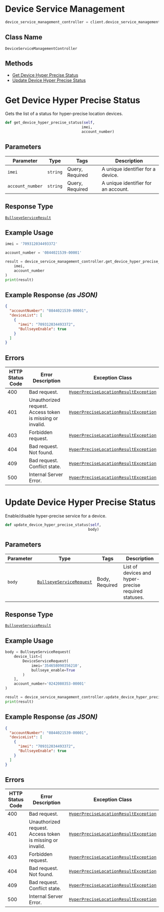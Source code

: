 # Device Service Management

```python
device_service_management_controller = client.device_service_management
```

## Class Name

`DeviceServiceManagementController`

## Methods

* [Get Device Hyper Precise Status](../../doc/controllers/device-service-management.md#get-device-hyper-precise-status)
* [Update Device Hyper Precise Status](../../doc/controllers/device-service-management.md#update-device-hyper-precise-status)


# Get Device Hyper Precise Status

Gets the list of a status for hyper-precise location devices.

```python
def get_device_hyper_precise_status(self,
                                   imei,
                                   account_number)
```

## Parameters

| Parameter | Type | Tags | Description |
|  --- | --- | --- | --- |
| `imei` | `string` | Query, Required | A unique identifier for a device. |
| `account_number` | `string` | Query, Required | A unique identifier for an account. |

## Response Type

[`BullseyeServiceResult`](../../doc/models/bullseye-service-result.md)

## Example Usage

```python
imei = '709312034493372'

account_number = '0844021539-00001'

result = device_service_management_controller.get_device_hyper_precise_status(
    imei,
    account_number
)
print(result)
```

## Example Response *(as JSON)*

```json
{
  "accountNumber": "0844021539-00001",
  "deviceList": [
    {
      "imei": "709312034493372",
      "BullseyeEnable": true
    }
  ]
}
```

## Errors

| HTTP Status Code | Error Description | Exception Class |
|  --- | --- | --- |
| 400 | Bad request. | [`HyperPreciseLocationResultException`](../../doc/models/hyper-precise-location-result-exception.md) |
| 401 | Unauthorized request. Access token is missing or invalid. | [`HyperPreciseLocationResultException`](../../doc/models/hyper-precise-location-result-exception.md) |
| 403 | Forbidden request. | [`HyperPreciseLocationResultException`](../../doc/models/hyper-precise-location-result-exception.md) |
| 404 | Bad request. Not found. | [`HyperPreciseLocationResultException`](../../doc/models/hyper-precise-location-result-exception.md) |
| 409 | Bad request. Conflict state. | [`HyperPreciseLocationResultException`](../../doc/models/hyper-precise-location-result-exception.md) |
| 500 | Internal Server Error. | [`HyperPreciseLocationResultException`](../../doc/models/hyper-precise-location-result-exception.md) |


# Update Device Hyper Precise Status

Enable/disable hyper-precise service for a device.

```python
def update_device_hyper_precise_status(self,
                                      body)
```

## Parameters

| Parameter | Type | Tags | Description |
|  --- | --- | --- | --- |
| `body` | [`BullseyeServiceRequest`](../../doc/models/bullseye-service-request.md) | Body, Required | List of devices and hyper-precise required statuses. |

## Response Type

[`BullseyeServiceResult`](../../doc/models/bullseye-service-result.md)

## Example Usage

```python
body = BullseyeServiceRequest(
    device_list=[
        DeviceServiceRequest(
            imei='354658090356210',
            bullseye_enable=True
        )
    ],
    account_number='0242080353-00001'
)

result = device_service_management_controller.update_device_hyper_precise_status(body)
print(result)
```

## Example Response *(as JSON)*

```json
{
  "accountNumber": "0844021539-00001",
  "deviceList": [
    {
      "imei": "709312034493372",
      "BullseyeEnable": true
    }
  ]
}
```

## Errors

| HTTP Status Code | Error Description | Exception Class |
|  --- | --- | --- |
| 400 | Bad request. | [`HyperPreciseLocationResultException`](../../doc/models/hyper-precise-location-result-exception.md) |
| 401 | Unauthorized request. Access token is missing or invalid. | [`HyperPreciseLocationResultException`](../../doc/models/hyper-precise-location-result-exception.md) |
| 403 | Forbidden request. | [`HyperPreciseLocationResultException`](../../doc/models/hyper-precise-location-result-exception.md) |
| 404 | Bad request. Not found. | [`HyperPreciseLocationResultException`](../../doc/models/hyper-precise-location-result-exception.md) |
| 409 | Bad request. Conflict state. | [`HyperPreciseLocationResultException`](../../doc/models/hyper-precise-location-result-exception.md) |
| 500 | Internal Server Error. | [`HyperPreciseLocationResultException`](../../doc/models/hyper-precise-location-result-exception.md) |

